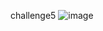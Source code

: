 challenge5
![image](https://github.com/user-attachments/assets/8086cb51-2479-474e-8671-3b3ca4419e1e)
